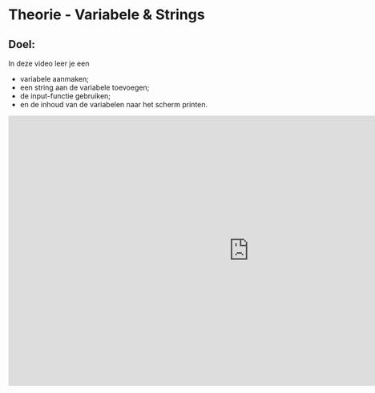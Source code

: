 # Theorie - Variabele & Strings


## Doel:

In deze video leer je een 
* variabele aanmaken;
* een string aan de variabele toevoegen;
* de input-functie gebruiken;
* en de inhoud van de variabelen naar het scherm printen.


<iframe width="960" height="540" src="https://www.youtube.com/embed/-veXbMNLg8w" title="Python in de Klas - Theorie - Variabele en Strings" frameborder="0" allow="accelerometer; autoplay; clipboard-write; encrypted-media; gyroscope; picture-in-picture; web-share" allowfullscreen></iframe>
